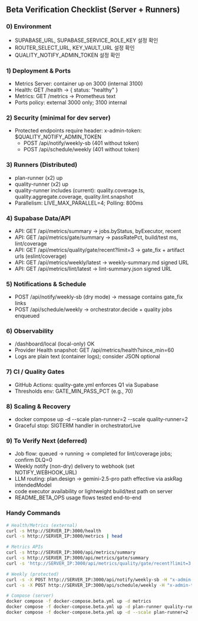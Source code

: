 ## Beta Verification Checklist (Server + Runners)

### 0) Environment
- SUPABASE_URL, SUPABASE_SERVICE_ROLE_KEY 설정 확인
- ROUTER_SELECT_URL, KEY_VAULT_URL 설정 확인
- QUALITY_NOTIFY_ADMIN_TOKEN 설정 확인

### 1) Deployment & Ports
- Metrics Server: container up on 3000 (internal 3100)
- Health: GET /health → { status: "healthy" }
- Metrics: GET /metrics → Prometheus text
- Ports policy: external 3000 only; 3100 internal

### 2) Security (minimal for dev server)
- Protected endpoints require header: x-admin-token: $QUALITY_NOTIFY_ADMIN_TOKEN
  - POST /api/notify/weekly-sb (401 without token)
  - POST /api/schedule/weekly (401 without token)

### 3) Runners (Distributed)
- plan-runner (x2) up
- quality-runner (x2) up
- quality-runner includes (current): quality.coverage.ts, quality.aggregate.coverage, quality.lint.snapshot
- Parallelism: LIVE_MAX_PARALLEL=4; Polling: 800ms

### 4) Supabase Data/API
- API: GET /api/metrics/summary → jobs.byStatus, byExecutor, recent
- API: GET /api/metrics/gate/summary → passRatePct, build/test ms, lint/coverage
- API: GET /api/metrics/quality/gate/recent?limit=3 → gate_fix + artifact urls (eslint/coverage)
- API: GET /api/metrics/weekly/latest → weekly-summary.md signed URL
- API: GET /api/metrics/lint/latest → lint-summary.json signed URL

### 5) Notifications & Schedule
- POST /api/notify/weekly-sb (dry mode) → message contains gate_fix links
- POST /api/schedule/weekly → orchestrator.decide + quality jobs enqueued

### 6) Observability
- /dashboard/local (local-only) OK
- Provider Health snapshot: GET /api/metrics/health?since_min=60
- Logs are plain text (container logs); consider JSON optional

### 7) CI / Quality Gates
- GitHub Actions: quality-gate.yml enforces Q1 via Supabase
- Thresholds env: GATE_MIN_PASS_PCT (e.g., 70)

### 8) Scaling & Recovery
- docker compose up -d --scale plan-runner=2 --scale quality-runner=2
- Graceful stop: SIGTERM handler in orchestratorLive

### 9) To Verify Next (deferred)
- Job flow: queued → running → completed for lint/coverage jobs; confirm DLQ=0
- Weekly notify (non-dry) delivery to webhook (set NOTIFY_WEBHOOK_URL)
- LLM routing: plan.design → gemini-2.5-pro path effective via askRag intendedModel
- code executor availability or lightweight build/test path on server
- README_BETA_OPS usage flows tested end-to-end

### Handy Commands
```bash
# Health/Metrics (external)
curl -s http://SERVER_IP:3000/health
curl -s http://SERVER_IP:3000/metrics | head

# Metrics APIs
curl -s http://SERVER_IP:3000/api/metrics/summary
curl -s http://SERVER_IP:3000/api/metrics/gate/summary
curl -s 'http://SERVER_IP:3000/api/metrics/quality/gate/recent?limit=3'

# Weekly (protected)
curl -s -X POST http://SERVER_IP:3000/api/notify/weekly-sb -H "x-admin-token: $QUALITY_NOTIFY_ADMIN_TOKEN" -d '{"dry":true}'
curl -s -X POST http://SERVER_IP:3000/api/schedule/weekly -H "x-admin-token: $QUALITY_NOTIFY_ADMIN_TOKEN"

# Compose (server)
docker compose -f docker-compose.beta.yml up -d metrics
docker compose -f docker-compose.beta.yml up -d plan-runner quality-runner
docker compose -f docker-compose.beta.yml up -d --scale plan-runner=2 --scale quality-runner=2
```


